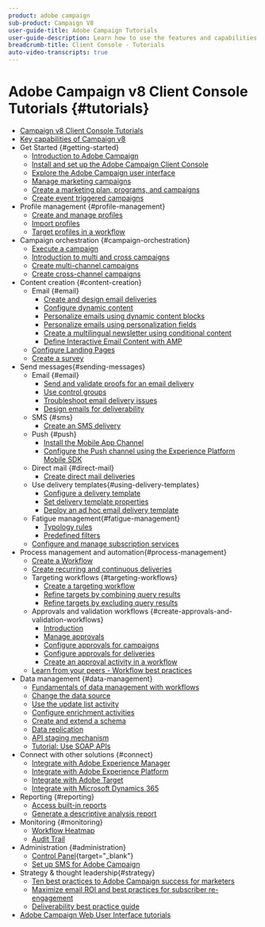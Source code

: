 ```yaml
---
product: adobe campaign
sub-product: Campaign V8
user-guide-title: Adobe Campaign Tutorials
user-guide-description: Learn how to use the features and capabilities of the Adobe Campaign V8 Client Console.
breadcrumb-title: Client Console - Tutorials
auto-video-transcripts: true
---
```


# Adobe Campaign v8 Client Console Tutorials {#tutorials}

+ [Campaign v8 Client Console Tutorials](/help/overview.md)
+ [Key capabilities of Campaign v8](https://experienceleague.adobe.com/docs/campaign/campaign-v8/start/whats-new.html)
+ Get Started {#getting-started}
  + [Introduction to Adobe Campaign](/help/get-started/introduction-to-adobe-campaign.md)
  + [Install and set up the Adobe Campaign Client Console](/help/get-started/install-and-set-up-the-adobe-campaign-client-console.md)
  + [Explore the Adobe Campaign user interface](/help/get-started/explore-the-adobe-campaign-user-interface.md)
  + [Manage marketing campaigns](/help/get-started/manage-marketing-campaigns.md)
  + [Create a marketing plan, programs, and campaigns](/help/get-started/create-a-marketing-plan-programs-and-campaigns.md)
  + [Create event triggered campaigns](/help/get-started/create-event-triggered-campaigns.md)
+ Profile management {#profile-management}
  + [Create and manage profiles](/help/profile-management/create-and-manage-profiles.md)
  + [Import profiles](/help/profile-management/import-profiles.md)
  + [Target profiles in a workflow](/help/profile-management/target-profiles-in-a-workflow.md)
+ Campaign orchestration {#campaign-orchestration}
  + [Execute a campaign](/help/orchestrate-campaigns/execute-a-campaign.md)
  + [Introduction to multi and cross campaigns](/help/orchestrate-campaigns/introduction-to-cross-and-multi-channel-campaigns.md)
  + [Create multi-channel campaigns](/help/orchestrate-campaigns/multi-channel-campaigns.md)
  + [Create cross-channel campaigns](/help/orchestrate-campaigns/cross-channel-campaigns.md)
+ Content creation {#content-creation}
  + Email {#email}
    + [Create and design email deliveries](/help/content-creation/create-and-design-email-deliveries.md)
    + [Configure dynamic content](/help/content-creation/configure-dynamic-content.md)
    + [Personalize emails using dynamic content blocks](/help/content-creation/personalize-using-dynamic-content-blocks.md)
    + [Personalize emails using personalization fields](/help/content-creation/personalize-emails-using-personalization-fields.md)
    + [Create a multilingual newsletter using conditional content](/help/content-creation/create-a-multilingual-newsletter-using-conditional-content.md)
    + [Define Interactive Email Content with AMP](/help/content-creation/design-interactive-email-content-with-amp.md)
  + [Configure Landing Pages](/help/content-creation/configure-landingpages.md)
  + [Create a survey](/help/content-creation/create-a-survey.md)
+ Send messages{#sending-messages}
  + Email {#email}
    + [Send and validate proofs for an email delivery](/help/send-messages/email/send-and-validate-proofs.md)
    + [Use control groups](/help/send-messages/email/use-control-groups.md)
    + [Troubleshoot email delivery issues](/help/send-messages/email/troubleshoot-email-delivery-issues.md)
    + [Design emails for deliverability](/help/send-messages/email/design-emails-for-deliverability.md)
  + SMS {#sms}
    + [Create an SMS delivery](/help/send-messages/mobile/create-an-sms-delivery.md)
  + Push {#push}
    + [Install the Mobile App Channel](/help/send-messages/mobile/install-the-mobile-app.md)
    + [Configure the Push channel using the Experience Platform Mobile SDK](/help/send-messages/mobile/configure-push-using-aep-mobile-sdk.md)
  + Direct mail {#direct-mail}
    + [Create direct mail deliveries](/help/send-messages/direct-mail/create-direct-mail-deliveries.md)
  + Use delivery templates{#using-delivery-templates}
    + [Configure a delivery template](/help/send-messages/use-delivery-templates/configure-a-delivery-template.md)
    + [Set delivery template properties](/help/send-messages/use-delivery-templates/set-delivery-template-properties.md)
    + [Deploy an ad hoc email delivery template](/help/send-messages/use-delivery-templates/deploy-ad-hoc-email-delivery-template.md)
  + Fatigue management{#fatigue-management}
    + [Typology rules](/help/send-messages/fatigue-management/typology-rules-for-fatigue-management.md)
    + [Predefined filters](/help/send-messages/fatigue-management/fatigue-management-using-filters.md)
  + [Configure and manage subscription services](/help/send-messages/configure-and-manage-subscription-services.md)
+ Process management and automation{#process-management}
  + [Create a Workflow](/help/process-management/create-a-workflow.md)
  + [Create recurring and continuous deliveries](/help/process-management/recurring-deliveries.md)
  + Targeting workflows {#targeting-workflows}
    + [Create a targeting workflow](/help/process-management/create-a-targeting-workflow.md)
    + [Refine targets by combining query results](/help/process-management/refine-targets-by-combining-query-results.md)
    + [Refine targets by excluding query results](/help/process-management/refine-targets-by-excluding-query-results.md)
  + Approvals and validation workflows {#create-approvals-and-validation-workflows}
    + [Introduction](/help/process-management/create-approvals-and-validation-workflows/create-approvals-and-validation-workflows-introduction.md)
    + [Manage approvals](/help/process-management/create-approvals-and-validation-workflows/manage-approvals.md)
    + [Configure approvals for campaigns](/help/process-management/create-approvals-and-validation-workflows/configure-approvals-for-campaigns.md)
    + [Configure approvals for deliveries](/help/process-management/create-approvals-and-validation-workflows/configure-approvals-for-deliveries.md)
    + [Create an approval activity in a workflow](/help/process-management/create-approvals-and-validation-workflows/create-approval-process-in-a-workflow.md)
  + [Learn from your peers - Workflow best practices](/help/process-management/workflow-best-practices-for-marketers.md)
+ Data management {#data-management}
  + [Fundamentals of data management with workflows](/help/data-management/data-management-fundamentals.md)
  + [Change the data source](/help/data-management/change-data-source.md)
  + [Use the update list activity](/help/process-management/use-the-update-list-activity.md)
  + [Configure enrichment activities](/help/process-management/enrichment-activity.md)
  + [Create and extend a schema](/help/data-management/create-and-extend-a-schema.md)
  + [Data replication](/help/data-management/data-replication.md)
  + [API staging mechanism](/help/data-management/api-staging-mechanism.md)
  + [Tutorial: Use SOAP APIs](https://experienceleague.adobe.com/docs/campaign-learn/use-soap-apis/introduction.html?lang=en)
+ Connect with other solutions {#connect}
  + [Integrate with Adobe Experience Manager](https://experienceleague.adobe.com/docs/campaign-learn/integrate-with-experience-manager/overview.html?lang=en)
  + [Integrate with Adobe Experience Platform](https://experienceleague.adobe.com/docs/campaign-learn/integrate-with-experience-platform/overview.html)
  + [Integrate with Adobe Target](/help/connect/target-integration.md)
  + [Integrate with Microsoft Dynamics 365](/help/connect/dynamics365-integration.md)
+ Reporting {#reporting}
  + [Access built-in reports](/help/reporting/access-built-in-reports.md)
  + [Generate a descriptive analysis report](/help/reporting/generate-a-descriptive-analysis-report.md)
+ Monitoring {#monitoring}
  + [Workflow Heatmap](/help/monitoring/workflow-heatmap.md)
  + [Audit Trail](/help/monitoring/audit-trail.md)
+ Administration {#administration}
  + [Control Panel](https://experienceleague.adobe.com/docs/control-panel-learn/control-panel/control-panel-overview.html){target="_blank"}
  + [Set up SMS for Adobe Campaign](https://experienceleague.adobe.com/docs/campaign-learn/set-up-sms-for-adobe-campaign/overview.html)
+ Strategy & thought leadership{#strategy}
  + [Ten best practices to Adobe Campaign success for marketers](/help/strategy/10-best-practices-for-marketers.md)
  + [Maximize email ROI and best practices for subscriber re-engagement](/help/strategy/campaign-maximize-email-best-practices.md)
  + [Deliverability best practice guide](https://experienceleague.adobe.com/docs/deliverability-learn/deliverability-best-practice-guide/introduction.html)
+ [Adobe Campaign Web User Interface tutorials](https://experienceleague.adobe.com/docs/campaign-web-learn/tutorials/overview.html)
